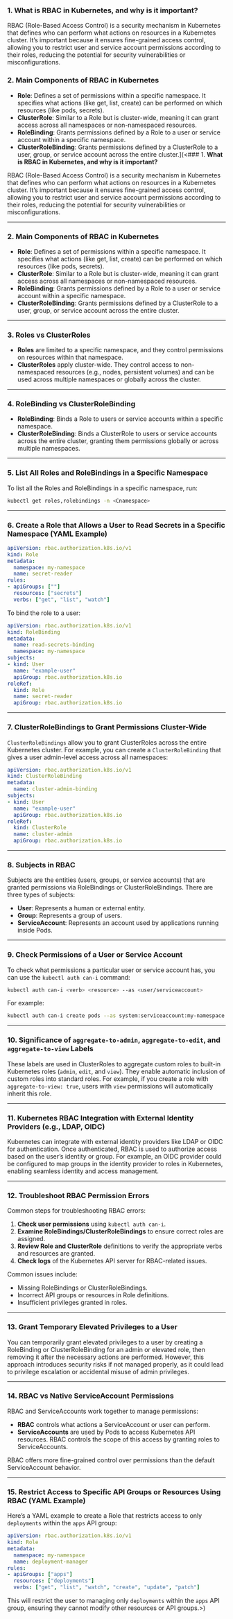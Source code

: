 ### 1. **What is RBAC in Kubernetes, and why is it important?**

RBAC (Role-Based Access Control) is a security mechanism in Kubernetes that defines who can perform what actions on resources in a Kubernetes cluster. It’s important because it ensures fine-grained access control, allowing you to restrict user and service account permissions according to their roles, reducing the potential for security vulnerabilities or misconfigurations.

### 2. **Main Components of RBAC in Kubernetes**

- **Role**: Defines a set of permissions within a specific namespace. It specifies what actions (like get, list, create) can be performed on which resources (like pods, secrets).
- **ClusterRole**: Similar to a Role but is cluster-wide, meaning it can grant access across all namespaces or non-namespaced resources.
- **RoleBinding**: Grants permissions defined by a Role to a user or service account within a specific namespace.
- **ClusterRoleBinding**: Grants permissions defined by a ClusterRole to a user, group, or service account across the entire cluster.](<### 1. **What is RBAC in Kubernetes, and why is it important?**

RBAC (Role-Based Access Control) is a security mechanism in Kubernetes that defines who can perform what actions on resources in a Kubernetes cluster. It’s important because it ensures fine-grained access control, allowing you to restrict user and service account permissions according to their roles, reducing the potential for security vulnerabilities or misconfigurations.

---

### 2. **Main Components of RBAC in Kubernetes**

- **Role**: Defines a set of permissions within a specific namespace. It specifies what actions (like get, list, create) can be performed on which resources (like pods, secrets).
- **ClusterRole**: Similar to a Role but is cluster-wide, meaning it can grant access across all namespaces or non-namespaced resources.
- **RoleBinding**: Grants permissions defined by a Role to a user or service account within a specific namespace.
- **ClusterRoleBinding**: Grants permissions defined by a ClusterRole to a user, group, or service account across the entire cluster.

---

### 3. **Roles vs ClusterRoles**

- **Roles** are limited to a specific namespace, and they control permissions on resources within that namespace.
- **ClusterRoles** apply cluster-wide. They control access to non-namespaced resources (e.g., nodes, persistent volumes) and can be used across multiple namespaces or globally across the cluster.

---

### 4. **RoleBinding vs ClusterRoleBinding**

- **RoleBinding**: Binds a Role to users or service accounts within a specific namespace.
- **ClusterRoleBinding**: Binds a ClusterRole to users or service accounts across the entire cluster, granting them permissions globally or across multiple namespaces.

---

### 5. **List All Roles and RoleBindings in a Specific Namespace**

To list all the Roles and RoleBindings in a specific namespace, run:

```bash
kubectl get roles,rolebindings -n <Cnamespace>
```

---

### 6. **Create a Role that Allows a User to Read Secrets in a Specific Namespace (YAML Example)**

```yaml
apiVersion: rbac.authorization.k8s.io/v1
kind: Role
metadata:
  namespace: my-namespace
  name: secret-reader
rules:
- apiGroups: [""]
  resources: ["secrets"]
  verbs: ["get", "list", "watch"]
```

To bind the role to a user:

```yaml
apiVersion: rbac.authorization.k8s.io/v1
kind: RoleBinding
metadata:
  name: read-secrets-binding
  namespace: my-namespace
subjects:
- kind: User
  name: "example-user"
  apiGroup: rbac.authorization.k8s.io
roleRef:
  kind: Role
  name: secret-reader
  apiGroup: rbac.authorization.k8s.io
```

---

### 7. **ClusterRoleBindings to Grant Permissions Cluster-Wide**

`ClusterRoleBindings` allow you to grant ClusterRoles across the entire Kubernetes cluster. For example, you can create a `ClusterRoleBinding` that gives a user admin-level access across all namespaces:

```yaml
apiVersion: rbac.authorization.k8s.io/v1
kind: ClusterRoleBinding
metadata:
  name: cluster-admin-binding
subjects:
- kind: User
  name: "example-user"
  apiGroup: rbac.authorization.k8s.io
roleRef:
  kind: ClusterRole
  name: cluster-admin
  apiGroup: rbac.authorization.k8s.io
```

---

### 8. **Subjects in RBAC**

Subjects are the entities (users, groups, or service accounts) that are granted permissions via RoleBindings or ClusterRoleBindings. There are three types of subjects:
- **User**: Represents a human or external entity.
- **Group**: Represents a group of users.
- **ServiceAccount**: Represents an account used by applications running inside Pods.

---

### 9. **Check Permissions of a User or Service Account**

To check what permissions a particular user or service account has, you can use the `kubectl auth can-i` command:

```bash
kubectl auth can-i <verb> <resource> --as <user/serviceaccount>
```

For example:

```bash
kubectl auth can-i create pods --as system:serviceaccount:my-namespace:my-service-account
```

---

### 10. **Significance of `aggregate-to-admin`, `aggregate-to-edit`, and `aggregate-to-view` Labels**

These labels are used in ClusterRoles to aggregate custom roles to built-in Kubernetes roles (`admin`, `edit`, and `view`). They enable automatic inclusion of custom roles into standard roles. For example, if you create a role with `aggregate-to-view: true`, users with `view` permissions will automatically inherit this role.

---

### 11. **Kubernetes RBAC Integration with External Identity Providers (e.g., LDAP, OIDC)**

Kubernetes can integrate with external identity providers like LDAP or OIDC for authentication. Once authenticated, RBAC is used to authorize access based on the user’s identity or group. For example, an OIDC provider could be configured to map groups in the identity provider to roles in Kubernetes, enabling seamless identity and access management.

---

### 12. **Troubleshoot RBAC Permission Errors**

Common steps for troubleshooting RBAC errors:
1. **Check user permissions** using `kubectl auth can-i`.
2. **Examine RoleBindings/ClusterRoleBindings** to ensure correct roles are assigned.
3. **Review Role and ClusterRole** definitions to verify the appropriate verbs and resources are granted.
4. **Check logs** of the Kubernetes API server for RBAC-related issues.

Common issues include:
- Missing RoleBindings or ClusterRoleBindings.
- Incorrect API groups or resources in Role definitions.
- Insufficient privileges granted in roles.

---

### 13. **Grant Temporary Elevated Privileges to a User**

You can temporarily grant elevated privileges to a user by creating a RoleBinding or ClusterRoleBinding for an admin or elevated role, then removing it after the necessary actions are performed. However, this approach introduces security risks if not managed properly, as it could lead to privilege escalation or accidental misuse of admin privileges.

---

### 14. **RBAC vs Native ServiceAccount Permissions**

RBAC and ServiceAccounts work together to manage permissions:
- **RBAC** controls what actions a ServiceAccount or user can perform.
- **ServiceAccounts** are used by Pods to access Kubernetes API resources. RBAC controls the scope of this access by granting roles to ServiceAccounts.

RBAC offers more fine-grained control over permissions than the default ServiceAccount behavior.

---

### 15. **Restrict Access to Specific API Groups or Resources Using RBAC (YAML Example)**

Here’s a YAML example to create a Role that restricts access to only `deployments` within the `apps` API group:

```yaml
apiVersion: rbac.authorization.k8s.io/v1
kind: Role
metadata:
  namespace: my-namespace
  name: deployment-manager
rules:
- apiGroups: ["apps"]
  resources: ["deployments"]
  verbs: ["get", "list", "watch", "create", "update", "patch"]
```

This will restrict the user to managing only `deployments` within the `apps` API group, ensuring they cannot modify other resources or API groups.>)